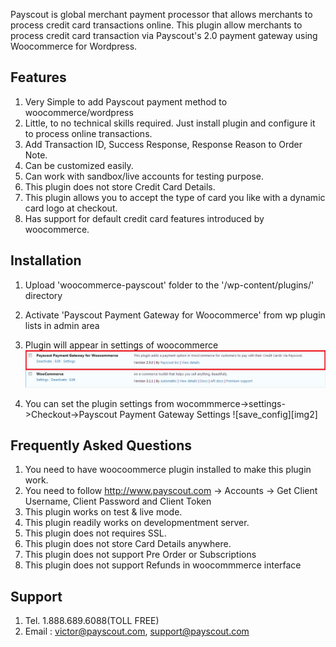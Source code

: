 Payscout is global merchant payment processor that allows merchants to process credit card transactions online. This plugin allow merchants to process credit card transaction via Payscout's 2.0 payment gateway using Woocommerce for Wordpress.


## Features
1. Very Simple to add Payscout payment method to woocommerce/wordpress
2. Little, to no technical skills required. Just install plugin and configure it to process online transactions.
3. Add Transaction ID, Success Response, Response Reason to Order Note.
4. Can be customized easily.
5. Can work with sandbox/live accounts for testing purpose.
6. This plugin does not store Credit Card Details.
7. This plugin allows you to accept the type of card you like with a dynamic card logo at checkout.
8. Has support for default credit card features introduced by woocommerce.



## Installation

1. Upload 'woocommerce-payscout' folder to the '/wp-content/plugins/' directory
2. Activate 'Payscout Payment Gateway for Woocommerce' from wp plugin lists in admin area


3. Plugin will appear in settings of woocommerce
![save_config][img1]

4. You can set the plugin settings from wocommmerce->settings->Checkout->Payscout Payment Gateway Settings 
![save_config][img2]





## Frequently Asked Questions

1. You need to have woocoommerce plugin installed to make this plugin work.
2. You need to follow http://www.payscout.com -> Accounts ->  Get Client Username, Client Password and Client Token
3. This plugin works on test & live mode.
4. This plugin readily works on developmentment server.
5. This plugin does not requires SSL.
6. This plugin does not store Card Details anywhere.
7. This plugin does not support Pre Order or Subscriptions 
8. This plugin does not support Refunds in woocommmerce interface


## Support
1. Tel. 1.888.689.6088(TOLL FREE)
2. Email : victor@payscout.com, support@payscout.com

[img1]: https://github.com/payscout/woocommerce/blob/master/woocommerce/screenshot-1.png
[img1]: https://github.com/payscout/woocommerce/blob/master/woocommerce/screenshot-2.png